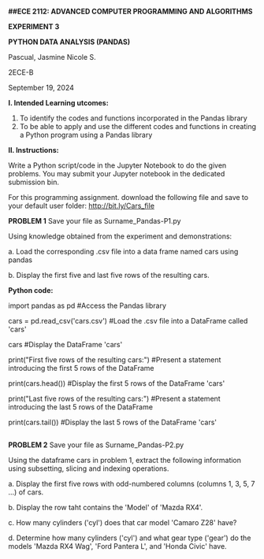 **##ECE 2112: ADVANCED COMPUTER PROGRAMMING AND ALGORITHMS**

**EXPERIMENT 3**

**PYTHON DATA ANALYSIS (PANDAS)**

Pascual, Jasmine Nicole S.

2ECE-B

September 19, 2024

**I. Intended Learning utcomes:**

1. To identify the codes and functions incorporated in the Pandas library
2. To be able to apply and use the different codes and functions in creating a Python program using a Pandas library

**II. Instructions:**

Write a Python script/code in the Jupyter Notebook to do the given problems. 
You may submit your Jupyter notebook in the dedicated submission bin.

For this programming assignment. download the following file and save to your default user folder:
http://bit.ly/Cars_file

**PROBLEM 1**
Save your file as Surname_Pandas-P1.py

Using knowledge obtained from the experiment and demonstrations:

a. Load the corresponding .csv file into a data frame named cars using pandas

b. Display the first five and last five rows of the resulting cars.

**Python code:**

import pandas as pd #Access the Pandas library 

cars = pd.read_csv('cars.csv') #Load the .csv file into a DataFrame called 'cars'

cars #Display the DataFrame 'cars'

print("First five rows of the resulting cars:") #Present a statement introducing the first 5 rows of the DataFrame 

print(cars.head()) #Display the first 5 rows of the DataFrame 'cars'

print("Last five rows of the resulting cars:") #Present a statement introducing the last 5 rows of the DataFrame

print(cars.tail()) #Display the last 5 rows of the DataFrame 'cars'

##

**PROBLEM 2**
Save your file as Surname_Pandas-P2.py

Using the dataframe cars in problem 1, extract the following information using subsetting, slicing and indexing operations.

a. Display the first five rows with odd-numbered columns (columns 1, 3, 5, 7 ...) of cars.

b. Display the row taht contains the 'Model' of 'Mazda RX4'.

c. How many cylinders ('cyl') does that car model 'Camaro Z28' have?

d. Determine how many cylinders ('cyl') and what gear type ('gear') do the models 'Mazda RX4 Wag', 'Ford Pantera L', and 'Honda Civic' have.

